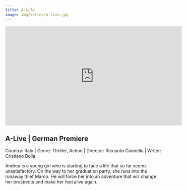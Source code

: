 ```yaml
---
title: A-Life
image: img/series/a-live.jpg
---
```

<iframe width="560" height="315" src="https://www.youtube.com/embed/7VqC3YBxXHc?controls=1" frameborder="0" allow="accelerometer; autoplay; encrypted-media; gyroscope; picture-in-picture" allowfullscreen></iframe>

## A-Live | German Premiere
Country: Italy | Genre: Thriller, Action | Director: Riccardo Cannella | Writer: Cristiano Bolla

Andrea is a young girl who is starting to face a life that so far seems unsatisfactory. On the way to her graduation party, she runs into the runaway thief Marco. He will force her into an adventure that will change her prospects and make her feel alive again.